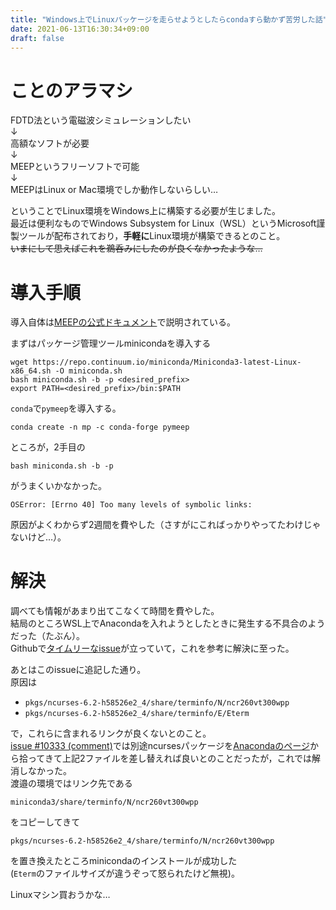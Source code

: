 ```yaml
---
title: "Windows上でLinuxパッケージを走らせようとしたらcondaすら動かず苦労した話"
date: 2021-06-13T16:30:34+09:00
draft: false
---
```


# ことのアラマシ
FDTD法という電磁波シミュレーションしたい  
↓  
高額なソフトが必要  
↓  
MEEPというフリーソフトで可能  
↓  
MEEPはLinux or Mac環境でしか動作しないらしい…  

ということでLinux環境をWindows上に構築する必要が生じました。  
最近は便利なものでWindows Subsystem for Linux（WSL）というMicrosoft謹製ツールが配布されており，**手軽に**Linux環境が構築できるとのこと。  
~~いまにして思えばこれを鵜呑みにしたのが良くなかったような…~~

# 導入手順
導入自体は[MEEPの公式ドキュメント](https://meep.readthedocs.io/en/latest/Installation/)で説明されている。

まずはパッケージ管理ツールminicondaを導入する
```
wget https://repo.continuum.io/miniconda/Miniconda3-latest-Linux-x86_64.sh -O miniconda.sh
bash miniconda.sh -b -p <desired_prefix>
export PATH=<desired_prefix>/bin:$PATH
```
`conda`で`pymeep`を導入する。
```
conda create -n mp -c conda-forge pymeep
```

ところが，2手目の
```
bash miniconda.sh -b -p
```
がうまくいかなかった。  
```
OSError: [Errno 40] Too many levels of symbolic links:
```
原因がよくわからず2週間を費やした（さすがにこればっかりやってたわけじゃないけど…）。  

# 解決
調べても情報があまり出てこなくて時間を費やした。  
結局のところWSL上でAnacondaを入れようとしたときに発生する不具合のようだった（たぶん）。  
Githubで[タイムリーなissue](https://github.com/conda/conda/issues/10333#issuecomment-836803901)が立っていて，これを参考に解決に至った。

あとはこのissueに追記した通り。  
原因は
- `pkgs/ncurses-6.2-h58526e2_4/share/terminfo/N/ncr260vt300wpp`
- `pkgs/ncurses-6.2-h58526e2_4/share/terminfo/E/Eterm`

で，これらに含まれるリンクが良くないとのこと。  
[issue #10333 (comment)](https://github.com/conda/conda/issues/10333#issuecomment-836803901)では別途ncursesパッケージを[Anacondaのページ](https://anaconda.org/conda-forge/ncurses/files)から拾ってきて上記2ファイルを差し替えれば良いとのことだったが，これでは解消しなかった。  
渡邉の環境ではリンク先である
```
miniconda3/share/terminfo/N/ncr260vt300wpp
```
をコピーしてきて
```
pkgs/ncurses-6.2-h58526e2_4/share/terminfo/N/ncr260vt300wpp
```
を置き換えたところminicondaのインストールが成功した  
(`Eterm`のファイルサイズが違うぞって怒られたけど無視)。

Linuxマシン買おうかな…
